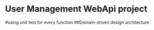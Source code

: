 # User Management WebApi project
#using unit test for every function
##Domain-driven design architecture 
